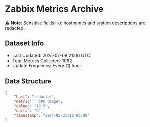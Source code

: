 # Zabbix Metrics Archive

⚠️ **Note**: Sensitive fields like hostnames and system descriptions are redacted.

## Dataset Info
- Last Updated: 2025-07-08 21:00 UTC
- Total Metrics Collected: 1062
- Update Frequency: Every (1) hour

## Data Structure
```json
{
    "host": "redacted",
    "metric": "CPU Usage",
    "value": "12.5",
    "units": "%",
    "timestamp": "2024-05-21T12:00:00"
}
```
